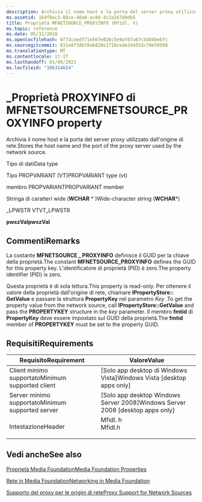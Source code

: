 ```yaml
---
description: Archivia il nome host e la porta del server proxy utilizzato dall'origine di rete.
ms.assetid: 164f8ac3-08ce-40a8-ac8d-4c2a267d9db5
title: Proprietà MFNETSOURCE_PROXYINFO (Mfidl. h)
ms.topic: reference
ms.date: 05/31/2018
ms.openlocfilehash: 6f73ceedf71e567e026c5e9af67a67c5d84bebfc
ms.sourcegitcommit: 831e8f3db78ab820e1710cede244553c70e50500
ms.translationtype: MT
ms.contentlocale: it-IT
ms.lasthandoff: 01/08/2021
ms.locfileid: "106314024"
---
```

# <a name="mfnetsource_proxyinfo-property"></a><span data-ttu-id="14de5-103">\_Proprietà PROXYINFO di MFNETSOURCE</span><span class="sxs-lookup"><span data-stu-id="14de5-103">MFNETSOURCE\_PROXYINFO property</span></span>

<span data-ttu-id="14de5-104">Archivia il nome host e la porta del server proxy utilizzato dall'origine di rete.</span><span class="sxs-lookup"><span data-stu-id="14de5-104">Stores the host name and the port of the proxy server used by the network source.</span></span>



<span data-ttu-id="14de5-105">Tipo di dati</span><span class="sxs-lookup"><span data-stu-id="14de5-105">Data type</span></span>

<span data-ttu-id="14de5-106">Tipo PROPVARIANT (VT)</span><span class="sxs-lookup"><span data-stu-id="14de5-106">PROPVARIANT type (vt)</span></span>

<span data-ttu-id="14de5-107">membro PROPVARIANT</span><span class="sxs-lookup"><span data-stu-id="14de5-107">PROPVARIANT member</span></span>

<span data-ttu-id="14de5-108">Stringa di caratteri wide (**WCHAR** \* )</span><span class="sxs-lookup"><span data-stu-id="14de5-108">Wide-character string (**WCHAR**\*)</span></span>

<span data-ttu-id="14de5-109">\_LPWSTR VT</span><span class="sxs-lookup"><span data-stu-id="14de5-109">VT\_LPWSTR</span></span>

<span data-ttu-id="14de5-110">**pwszVal**</span><span class="sxs-lookup"><span data-stu-id="14de5-110">**pwszVal**</span></span>



## <a name="remarks"></a><span data-ttu-id="14de5-111">Commenti</span><span class="sxs-lookup"><span data-stu-id="14de5-111">Remarks</span></span>

<span data-ttu-id="14de5-112">La costante **MFNETSOURCE \_ PROXYINFO** definisce il GUID per la chiave della proprietà.</span><span class="sxs-lookup"><span data-stu-id="14de5-112">The constant **MFNETSOURCE\_PROXYINFO** defines the GUID for this property key.</span></span> <span data-ttu-id="14de5-113">L'identificatore di proprietà (PID) è zero.</span><span class="sxs-lookup"><span data-stu-id="14de5-113">The property identifier (PID) is zero.</span></span>

<span data-ttu-id="14de5-114">Questa proprietà è di sola lettura.</span><span class="sxs-lookup"><span data-stu-id="14de5-114">This property is read-only.</span></span> <span data-ttu-id="14de5-115">Per ottenere il valore della proprietà dall'origine di rete, chiamare **IPropertyStore:: GetValue** e passare la struttura **PropertyKey** nel parametro *Key* .</span><span class="sxs-lookup"><span data-stu-id="14de5-115">To get the property value from the network source, call **IPropertyStore::GetValue** and pass the **PROPERTYKEY** structure in the *key* parameter.</span></span> <span data-ttu-id="14de5-116">Il membro **fmtid** di **PropertyKey** deve essere impostato sul GUID della proprietà.</span><span class="sxs-lookup"><span data-stu-id="14de5-116">The **fmtid** member of **PROPERTYKEY** must be set to the property GUID.</span></span>

## <a name="requirements"></a><span data-ttu-id="14de5-117">Requisiti</span><span class="sxs-lookup"><span data-stu-id="14de5-117">Requirements</span></span>



| <span data-ttu-id="14de5-118">Requisito</span><span class="sxs-lookup"><span data-stu-id="14de5-118">Requirement</span></span> | <span data-ttu-id="14de5-119">Valore</span><span class="sxs-lookup"><span data-stu-id="14de5-119">Value</span></span> |
|-------------------------------------|------------------------------------------------------------------------------------|
| <span data-ttu-id="14de5-120">Client minimo supportato</span><span class="sxs-lookup"><span data-stu-id="14de5-120">Minimum supported client</span></span><br/> | <span data-ttu-id="14de5-121">\[Solo app desktop di Windows Vista\]</span><span class="sxs-lookup"><span data-stu-id="14de5-121">Windows Vista \[desktop apps only\]</span></span><br/>                                     |
| <span data-ttu-id="14de5-122">Server minimo supportato</span><span class="sxs-lookup"><span data-stu-id="14de5-122">Minimum supported server</span></span><br/> | <span data-ttu-id="14de5-123">\[Solo app desktop Windows Server 2008\]</span><span class="sxs-lookup"><span data-stu-id="14de5-123">Windows Server 2008 \[desktop apps only\]</span></span><br/>                               |
| <span data-ttu-id="14de5-124">Intestazione</span><span class="sxs-lookup"><span data-stu-id="14de5-124">Header</span></span><br/>                   | <dl> <span data-ttu-id="14de5-125"><dt>Mfidl. h</dt></span><span class="sxs-lookup"><span data-stu-id="14de5-125"><dt>Mfidl.h</dt></span></span> </dl> |



## <a name="see-also"></a><span data-ttu-id="14de5-126">Vedi anche</span><span class="sxs-lookup"><span data-stu-id="14de5-126">See also</span></span>

<dl> <dt>

[<span data-ttu-id="14de5-127">Proprietà Media Foundation</span><span class="sxs-lookup"><span data-stu-id="14de5-127">Media Foundation Properties</span></span>](media-foundation-properties.md)
</dt> <dt>

[<span data-ttu-id="14de5-128">Rete in Media Foundation</span><span class="sxs-lookup"><span data-stu-id="14de5-128">Networking in Media Foundation</span></span>](networking-in-media-foundation.md)
</dt> <dt>

[<span data-ttu-id="14de5-129">Supporto del proxy per le origini di rete</span><span class="sxs-lookup"><span data-stu-id="14de5-129">Proxy Support for Network Sources</span></span>](proxy-support-for-network-sources.md)
</dt> </dl>

 

 




